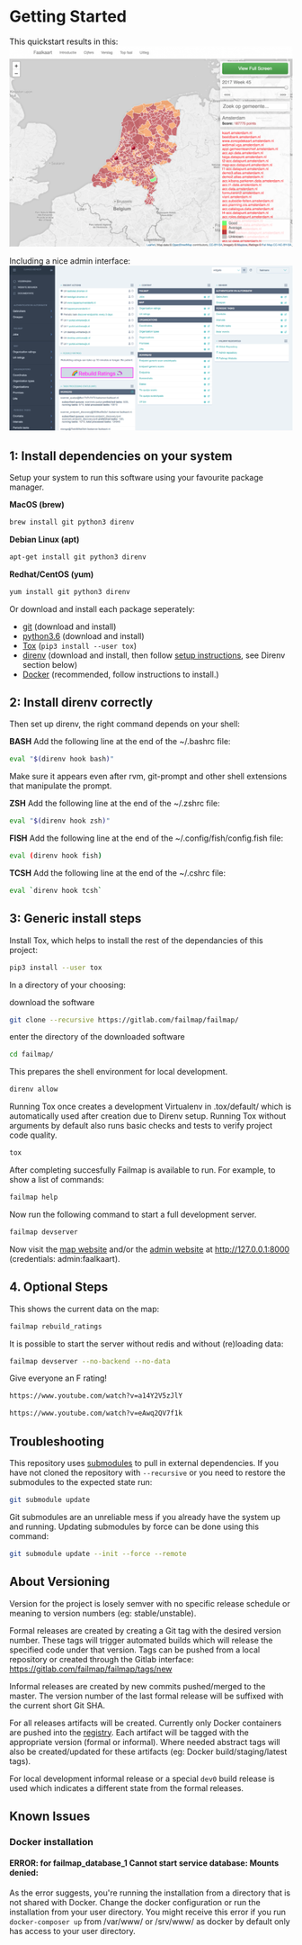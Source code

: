 # Getting Started

This quickstart results in this:
![Web Application](shared/screenshot.png)

Including a nice admin interface:
![Admin Interface](shared/admin_interface.png)

## 1: Install dependencies on your system
Setup your system to run this software using your favourite package manager.

**MacOS (brew)**
```bash
brew install git python3 direnv
```

**Debian Linux (apt)**
```bash
apt-get install git python3 direnv
```

**Redhat/CentOS (yum)**
```bash
yum install git python3 direnv
```

Or download and install each package seperately:

- [git](https://git-scm.com/downloads) (download and install)
- [python3.6](https://www.python.org/downloads/) (download and install)
- [Tox](http://tox.readthedocs.io/) (`pip3 install --user tox`)
- [direnv](https://direnv.net/) (download and install, then follow [setup instructions](https://direnv.net/), see Direnv section below)
- [Docker](https://docs.docker.com/engine/installation/) (recommended, follow instructions to install.)

## 2: Install direnv correctly
Then set up direnv, the right command depends on your shell:

**BASH**
Add the following line at the end of the ~/.bashrc file:
```bash
eval "$(direnv hook bash)"
```

Make sure it appears even after rvm, git-prompt and other shell extensions that manipulate the prompt.

**ZSH**
Add the following line at the end of the ~/.zshrc file:
```bash
eval "$(direnv hook zsh)"
```

**FISH**
Add the following line at the end of the ~/.config/fish/config.fish file:

```bash
eval (direnv hook fish)
```

**TCSH**
Add the following line at the end of the ~/.cshrc file:

```bash
eval `direnv hook tcsh`
```


## 3: Generic install steps
Install Tox, which helps to install the rest of the dependancies of this project:

```bash
pip3 install --user tox
```

In a directory of your choosing:

download the software

```bash
git clone --recursive https://gitlab.com/failmap/failmap/
```

enter the directory of the downloaded software

```bash
cd failmap/
```

This prepares the shell environment for local development.

```bash
direnv allow
```

Running Tox once creates a development Virtualenv in .tox/default/ which is automatically used after creation due to Direnv setup. Running Tox without arguments by default also runs basic checks and tests to verify project code quality.

```bash
tox
```

After completing succesfully Failmap is available to run. For example, to show a list of commands:

```bash
failmap help
```
Now run the following command to start a full development server.

```bash
failmap devserver
```

Now visit the [map website](http://127.0.0.1:8000/) and/or the
[admin website](http://127.0.0.1:8000/admin/) at http://127.0.0.1:8000 (credentials: admin:faalkaart).

## 4. Optional Steps
This shows the current data on the map:

```bash
failmap rebuild_ratings
```

It is possible to start the server without redis and without (re)loading data:

```bash
failmap devserver --no-backend --no-data
```


Give everyone an F rating!

```bash
https://www.youtube.com/watch?v=a14Y2V5zJlY
```

```bash
https://www.youtube.com/watch?v=eAwq2QV7f1k
```


## Troubleshooting
This repository uses [submodules](https://git-scm.com/docs/git-submodule) to pull in
external dependencies. If you have not cloned the repository with `--recursive` or you need to
restore the submodules to the expected state run:

```bash
git submodule update
```

Git submodules are an unreliable mess if you already have the system up and running. Updating submodules by force can be
done using this command:

```bash
git submodule update --init --force --remote
```

## About Versioning

Version for the project is losely semver with no specific release schedule or meaning to version numbers (eg: stable/unstable).

Formal releases are created by creating a Git tag with the desired version number. These tags will trigger automated
builds which will release the specified code under that version. Tags can be pushed from a local repository or created
through the Gitlab interface: https://gitlab.com/failmap/failmap/tags/new

Informal releases are created by new commits pushed/merged to the master. The version number of the last formal release
will be suffixed with the current short Git SHA.

For all releases artifacts will be created. Currently only Docker containers are pushed into the
[registry](https://gitlab.com/failmap/failmap/container_registry). Each artifact will be tagged with the appropriate
version (formal or informal). Where needed abstract tags will also be created/updated for these artifacts (eg: Docker
build/staging/latest tags).

For local development informal release or a special `dev0` build release is used which indicates a different state
from the formal releases.


## Known Issues

### Docker installation

#### ERROR: for failmap_database_1  Cannot start service database: Mounts denied:
As the error suggests, you're running the installation from a directory that is not shared with Docker. Change the
docker configuration or run the installation from your user directory. You might receive this error if you run
`docker-composer up` from /var/www/ or /srv/www/ as docker by default only has access to your user directory.
